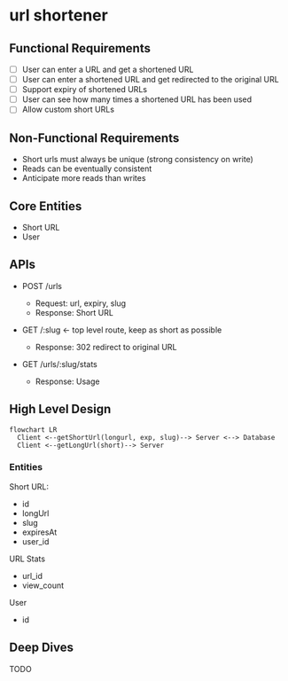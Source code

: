 # url shortener

## Functional Requirements

- [ ] User can enter a URL and get a shortened URL
- [ ] User can enter a shortened URL and get redirected to the original URL
- [ ] Support expiry of shortened URLs
- [ ] User can see how many times a shortened URL has been used
- [ ] Allow custom short URLs

## Non-Functional Requirements

- Short urls must always be unique (strong consistency on write)
- Reads can be eventually consistent
- Anticipate more reads than writes

## Core Entities

- Short URL
- User

## APIs

- POST /urls
  - Request: url, expiry, slug
  - Response: Short URL

- GET /:slug <- top level route, keep as short as possible
  - Response: 302 redirect to original URL

- GET /urls/:slug/stats
  - Response: Usage

## High Level Design

```mermaid
flowchart LR
  Client <--getShortUrl(longurl, exp, slug)--> Server <--> Database
  Client <--getLongUrl(short)--> Server
```

### Entities

Short URL:

- id
- longUrl
- slug
- expiresAt
- user_id

URL Stats

- url_id
- view_count

User

- id

## Deep Dives

TODO
